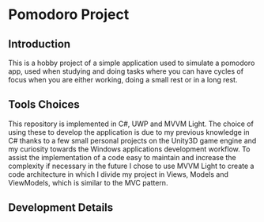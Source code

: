 # Pomodoro Project

## Introduction
  This is a hobby project of a simple application used to simulate a pomodoro app, used when 
studying and doing tasks where you can have cycles of focus when you are either working, 
doing a small rest or in a long rest.

## Tools Choices
  This repository is implemented in C#, UWP and MVVM Light. The choice of using these
to develop the application is due to my previous knowledge in C# thanks to a few
small personal projects on the Unity3D game engine and my curiosity towards the
Windows applications development workflow. 
  To assist the implementation of a code easy to maintain and increase the complexity if
necessary in the future I chose to use MVVM Light to create a code architecture in which
I divide my project in Views, Models and ViewModels, which is similar to the MVC pattern.


## Development Details

